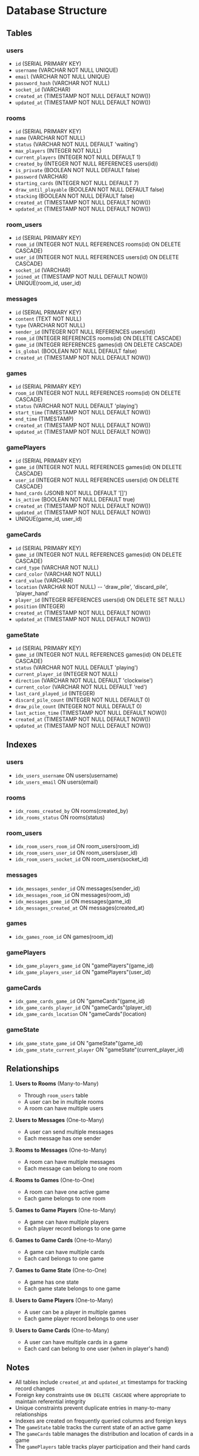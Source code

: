 # Database Structure

## Tables

### users
- `id` (SERIAL PRIMARY KEY)
- `username` (VARCHAR NOT NULL UNIQUE)
- `email` (VARCHAR NOT NULL UNIQUE)
- `password_hash` (VARCHAR NOT NULL)
- `socket_id` (VARCHAR)
- `created_at` (TIMESTAMP NOT NULL DEFAULT NOW())
- `updated_at` (TIMESTAMP NOT NULL DEFAULT NOW())

### rooms
- `id` (SERIAL PRIMARY KEY)
- `name` (VARCHAR NOT NULL)
- `status` (VARCHAR NOT NULL DEFAULT 'waiting')
- `max_players` (INTEGER NOT NULL)
- `current_players` (INTEGER NOT NULL DEFAULT 1)
- `created_by` (INTEGER NOT NULL REFERENCES users(id))
- `is_private` (BOOLEAN NOT NULL DEFAULT false)
- `password` (VARCHAR)
- `starting_cards` (INTEGER NOT NULL DEFAULT 7)
- `draw_until_playable` (BOOLEAN NOT NULL DEFAULT false)
- `stacking` (BOOLEAN NOT NULL DEFAULT false)
- `created_at` (TIMESTAMP NOT NULL DEFAULT NOW())
- `updated_at` (TIMESTAMP NOT NULL DEFAULT NOW())

### room_users
- `id` (SERIAL PRIMARY KEY)
- `room_id` (INTEGER NOT NULL REFERENCES rooms(id) ON DELETE CASCADE)
- `user_id` (INTEGER NOT NULL REFERENCES users(id) ON DELETE CASCADE)
- `socket_id` (VARCHAR)
- `joined_at` (TIMESTAMP NOT NULL DEFAULT NOW())
- UNIQUE(room_id, user_id)

### messages
- `id` (SERIAL PRIMARY KEY)
- `content` (TEXT NOT NULL)
- `type` (VARCHAR NOT NULL)
- `sender_id` (INTEGER NOT NULL REFERENCES users(id))
- `room_id` (INTEGER REFERENCES rooms(id) ON DELETE CASCADE)
- `game_id` (INTEGER REFERENCES games(id) ON DELETE CASCADE)
- `is_global` (BOOLEAN NOT NULL DEFAULT false)
- `created_at` (TIMESTAMP NOT NULL DEFAULT NOW())

### games
- `id` (SERIAL PRIMARY KEY)
- `room_id` (INTEGER NOT NULL REFERENCES rooms(id) ON DELETE CASCADE)
- `status` (VARCHAR NOT NULL DEFAULT 'playing')
- `start_time` (TIMESTAMP NOT NULL DEFAULT NOW())
- `end_time` (TIMESTAMP)
- `created_at` (TIMESTAMP NOT NULL DEFAULT NOW())
- `updated_at` (TIMESTAMP NOT NULL DEFAULT NOW())

### gamePlayers
- `id` (SERIAL PRIMARY KEY)
- `game_id` (INTEGER NOT NULL REFERENCES games(id) ON DELETE CASCADE)
- `user_id` (INTEGER NOT NULL REFERENCES users(id) ON DELETE CASCADE)
- `hand_cards` (JSONB NOT NULL DEFAULT '[]')
- `is_active` (BOOLEAN NOT NULL DEFAULT true)
- `created_at` (TIMESTAMP NOT NULL DEFAULT NOW())
- `updated_at` (TIMESTAMP NOT NULL DEFAULT NOW())
- UNIQUE(game_id, user_id)

### gameCards
- `id` (SERIAL PRIMARY KEY)
- `game_id` (INTEGER NOT NULL REFERENCES games(id) ON DELETE CASCADE)
- `card_type` (VARCHAR NOT NULL)
- `card_color` (VARCHAR NOT NULL)
- `card_value` (VARCHAR)
- `location` (VARCHAR NOT NULL) -- 'draw_pile', 'discard_pile', 'player_hand'
- `player_id` (INTEGER REFERENCES users(id) ON DELETE SET NULL)
- `position` (INTEGER)
- `created_at` (TIMESTAMP NOT NULL DEFAULT NOW())
- `updated_at` (TIMESTAMP NOT NULL DEFAULT NOW())

### gameState
- `id` (SERIAL PRIMARY KEY)
- `game_id` (INTEGER NOT NULL REFERENCES games(id) ON DELETE CASCADE)
- `status` (VARCHAR NOT NULL DEFAULT 'playing')
- `current_player_id` (INTEGER NOT NULL)
- `direction` (VARCHAR NOT NULL DEFAULT 'clockwise')
- `current_color` (VARCHAR NOT NULL DEFAULT 'red')
- `last_card_played_id` (INTEGER)
- `discard_pile_count` (INTEGER NOT NULL DEFAULT 0)
- `draw_pile_count` (INTEGER NOT NULL DEFAULT 0)
- `last_action_time` (TIMESTAMP NOT NULL DEFAULT NOW())
- `created_at` (TIMESTAMP NOT NULL DEFAULT NOW())
- `updated_at` (TIMESTAMP NOT NULL DEFAULT NOW())

## Indexes

### users
- `idx_users_username` ON users(username)
- `idx_users_email` ON users(email)

### rooms
- `idx_rooms_created_by` ON rooms(created_by)
- `idx_rooms_status` ON rooms(status)

### room_users
- `idx_room_users_room_id` ON room_users(room_id)
- `idx_room_users_user_id` ON room_users(user_id)
- `idx_room_users_socket_id` ON room_users(socket_id)

### messages
- `idx_messages_sender_id` ON messages(sender_id)
- `idx_messages_room_id` ON messages(room_id)
- `idx_messages_game_id` ON messages(game_id)
- `idx_messages_created_at` ON messages(created_at)

### games
- `idx_games_room_id` ON games(room_id)

### gamePlayers
- `idx_game_players_game_id` ON "gamePlayers"(game_id)
- `idx_game_players_user_id` ON "gamePlayers"(user_id)

### gameCards
- `idx_game_cards_game_id` ON "gameCards"(game_id)
- `idx_game_cards_player_id` ON "gameCards"(player_id)
- `idx_game_cards_location` ON "gameCards"(location)

### gameState
- `idx_game_state_game_id` ON "gameState"(game_id)
- `idx_game_state_current_player` ON "gameState"(current_player_id)

## Relationships

1. **Users to Rooms** (Many-to-Many)
   - Through `room_users` table
   - A user can be in multiple rooms
   - A room can have multiple users

2. **Users to Messages** (One-to-Many)
   - A user can send multiple messages
   - Each message has one sender

3. **Rooms to Messages** (One-to-Many)
   - A room can have multiple messages
   - Each message can belong to one room

4. **Rooms to Games** (One-to-One)
   - A room can have one active game
   - Each game belongs to one room

5. **Games to Game Players** (One-to-Many)
   - A game can have multiple players
   - Each player record belongs to one game

6. **Games to Game Cards** (One-to-Many)
   - A game can have multiple cards
   - Each card belongs to one game

7. **Games to Game State** (One-to-One)
   - A game has one state
   - Each game state belongs to one game

8. **Users to Game Players** (One-to-Many)
   - A user can be a player in multiple games
   - Each game player record belongs to one user

9. **Users to Game Cards** (One-to-Many)
   - A user can have multiple cards in a game
   - Each card can belong to one user (when in player's hand)

## Notes

- All tables include `created_at` and `updated_at` timestamps for tracking record changes
- Foreign key constraints use `ON DELETE CASCADE` where appropriate to maintain referential integrity
- Unique constraints prevent duplicate entries in many-to-many relationships
- Indexes are created on frequently queried columns and foreign keys
- The `gameState` table tracks the current state of an active game
- The `gameCards` table manages the distribution and location of cards in a game
- The `gamePlayers` table tracks player participation and their hand cards 
